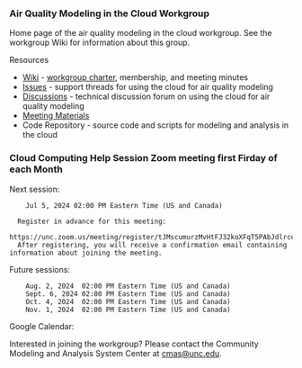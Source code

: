 ### Air Quality Modeling in the Cloud Workgroup

Home page of the air quality modeling in the cloud workgroup. See the workgroup Wiki for information about this group.

Resources

* [Wiki](https://github.com/CMASCenter/modeling-in-the-cloud/wiki) - [workgroup charter](https://github.com/CMASCenter/modeling-in-the-cloud/wiki/Modeling-in-the-Cloud-Workgroup-Charter), membership, and meeting minutes
* [Issues](https://github.com/CMASCenter/modeling-in-the-cloud/issues) - support threads for using the cloud for air quality modeling
* [Discussions](https://github.com/CMASCenter/modeling-in-the-cloud/discussions) - technical discussion forum on using the cloud for air quality modeling
* [Meeting Materials](https://github.com/CMASCenter/modeling-in-the-cloud/tree/main/Meetings)
* Code Repository - source code and scripts for modeling and analysis in the cloud

### Cloud Computing Help Session Zoom meeting first Firday of each Month

Next session:

        Jul 5, 2024 02:00 PM Eastern Time (US and Canada) 

      Register in advance for this meeting:
      https://unc.zoom.us/meeting/register/tJMscumurzMvHtFJ32koXFqT5PAbJdlrceHR 
      After registering, you will receive a confirmation email containing information about joining the meeting.

Future sessions:

        Aug. 2, 2024  02:00 PM Eastern Time (US and Canada) 
        Sept. 6, 2024 02:00 PM Eastern Time (US and Canada) 
        Oct. 4, 2024  02:00 PM Eastern Time (US and Canada) 
        Nov. 1, 2024  02:00 PM Eastern Time (US and Canada) 

Google Calendar: 

Interested in joining the workgroup? Please contact the Community Modeling and Analysis System Center at cmas@unc.edu.
